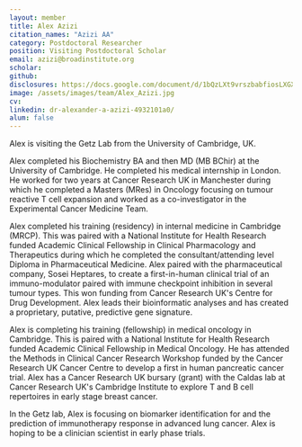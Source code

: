 ```yaml
---
layout: member
title: Alex Azizi
citation_names: "Azizi AA" 
category: Postdoctoral Researcher
position: Visiting Postdoctoral Scholar
email: azizi@broadinstitute.org
scholar: 
github: 
disclosures: https://docs.google.com/document/d/1bQzLXt9vrszbabfiosLXGX-CrLMYjgy-2kTvWCdfqaQ/edit
image: /assets/images/team/Alex_Azizi.jpg
cv:
linkedin: dr-alexander-a-azizi-4932101a0/
alum: false
---
```


Alex is visiting the Getz Lab from the University of Cambridge, UK. 

Alex completed his Biochemistry BA and then MD (MB BChir) at the University of Cambridge. He completed his medical internship in London. He worked for two years at Cancer Research UK in Manchester during which he completed a Masters (MRes) in Oncology focusing on tumour reactive T cell expansion and worked as a co-investigator in the Experimental Cancer Medicine Team. 

Alex completed his training (residency) in internal medicine in Cambridge (MRCP). This was paired with a National Institute for Health Research funded Academic Clinical Fellowship in Clinical Pharmacology and Therapeutics during which he completed the consultant/attending level Diploma in Pharmaceutical Medicine. Alex paired with the pharmaceutical company, Sosei Heptares, to create a first-in-human clinical trial of an immuno-modulator paired with immune checkpoint inhibition in several tumour types. This won funding from Cancer Research UK's Centre for Drug Development. Alex leads their bioinformatic analyses and has created a proprietary, putative, predictive gene signature.

Alex is completing his training (fellowship) in medical oncology in Cambridge. This is paired with a National Institute for Health Research funded Academic Clinical Fellowship in Medical Oncology. He has attended the Methods in Clinical Cancer Research Workshop funded by the Cancer Research UK Cancer Centre to develop a first in human pancreatic cancer trial. Alex has a Cancer Research UK bursary (grant) with the Caldas lab at Cancer Research UK's Cambridge Institute to explore T and B cell repertoires in early stage breast cancer. 

In the Getz lab, Alex is focusing on biomarker identification for and the prediction of immunotherapy response in advanced lung cancer. Alex is hoping to be a clinician scientist in early phase trials.